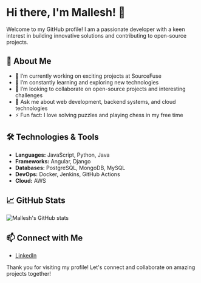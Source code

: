 # Hi there, I'm Mallesh! 👋

Welcome to my GitHub profile! I am a passionate developer with a keen interest in building innovative solutions and contributing to open-source projects.

## 🚀 About Me

- 🔭 I’m currently working on exciting projects at SourceFuse
- 🌱 I’m constantly learning and exploring new technologies
- 👯 I’m looking to collaborate on open-source projects and interesting challenges
- 💬 Ask me about web development, backend systems, and cloud technologies
- ⚡ Fun fact: I love solving puzzles and playing chess in my free time

## 🛠️ Technologies & Tools

- **Languages:** JavaScript, Python, Java
- **Frameworks:** Angular, Django
- **Databases:** PostgreSQL, MongoDB, MySQL
- **DevOps:** Docker, Jenkins, GitHub Actions
- **Cloud:** AWS

## 📈 GitHub Stats

![Mallesh's GitHub stats](https://github-readme-stats.vercel.app/api?username=mallesh-sourcefuse&show_icons=true&theme=radical)

## 📫 Connect with Me

- [LinkedIn](https://www.linkedin.com/in/mallesh-dudimetla-dmy131040/)

Thank you for visiting my profile! Let's connect and collaborate on amazing projects together!
